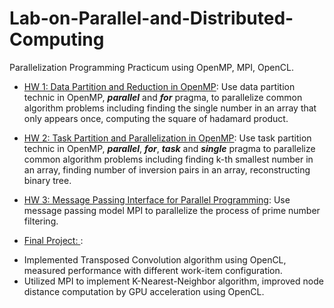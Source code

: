 # Lab-on-Parallel-and-Distributed-Computing
Parallelization Programming Practicum using OpenMP, MPI, OpenCL.

* [HW 1: Data Partition and Reduction in OpenMP](HW1): Use data partition technic in OpenMP, ***parallel*** and ***for*** pragma, to parallelize common algorithm problems including finding the single number in an array that only appears once, computing the square of hadamard product.

* [HW 2: Task Partition and Parallelization in OpenMP](HW2): Use task partition technic in OpenMP, ***parallel***, ***for***, ***task*** and ***single*** pragma to parallelize common algorithm problems including finding k-th smallest number in an array, finding number of inversion pairs in an array, reconstructing binary tree.

* [HW 3: Message Passing Interface for Parallel Programming](HW3): Use message passing model MPI to parallelize the process of prime number filtering.

* [Final Project: ](FinalProject): 
- Implemented Transposed Convolution algorithm using OpenCL, measured performance with different work-item configuration.
- Utilized MPI to implement K-Nearest-Neighbor algorithm, improved node distance computation by GPU acceleration using OpenCL.
